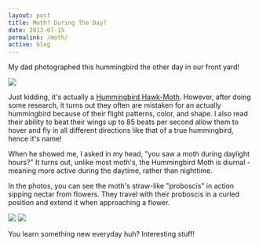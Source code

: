 ```yaml
---
layout: post
title: Moth? During The Day?
date: 2013-07-15
permalink: /moth/
active: blog 
---
```


My dad photographed this hummingbird the other day in our front yard! 

<img src="{{site.baseurl}}/img/moth1.png">

Just kidding, it's actually a [Hummingbird Hawk-Moth](http://en.wikipedia.org/wiki/Hummingbird_hawk-moth). However, after doing some research, it turns out they often are mistaken for an actually hummingbird because of their flight patterns, color, and shape. I also read their ability to beat their wings up to 85 beats per second allow them to hover and fly in all different directions like that of a true hummingbird, hence it's name!

When he showed me, I asked in my head, "you saw a moth during daylight hours?" It turns out, unlike most moth's, the Hummingbird Moth is diurnal - meaning more active during the daytime, rather than nighttime. 

In the photos, you can see the moth's straw-like "proboscis" in action sipping nectar from flowers. They travel with their proboscis in a curled position and extend it when approaching a flower.

<img src="{{site.baseurl}}/img/moth2.png">

<img src="{{site.baseurl}}/img/moth3.png">

You learn something new everyday huh? Interesting stuff!